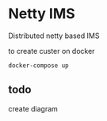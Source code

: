 # Netty IMS

Distributed netty based IMS

to create custer on docker

```shell
docker-compose up
```

## todo

create diagram
